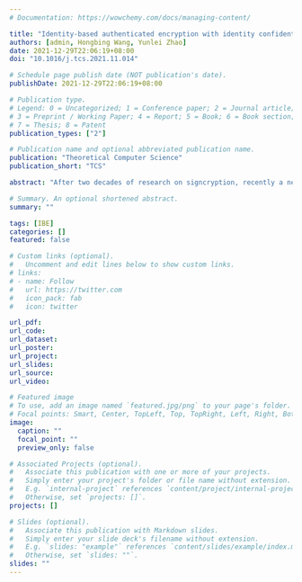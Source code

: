 ```yaml
---
# Documentation: https://wowchemy.com/docs/managing-content/

title: "Identity-based authenticated encryption with identity confidentiality"
authors: [admin, Hongbing Wang, Yunlei Zhao]
date: 2021-12-29T22:06:19+08:00
doi: "10.1016/j.tcs.2021.11.014"

# Schedule page publish date (NOT publication's date).
publishDate: 2021-12-29T22:06:19+08:00

# Publication type.
# Legend: 0 = Uncategorized; 1 = Conference paper; 2 = Journal article;
# 3 = Preprint / Working Paper; 4 = Report; 5 = Book; 6 = Book section;
# 7 = Thesis; 8 = Patent
publication_types: ["2"]

# Publication name and optional abbreviated publication name.
publication: "Theoretical Computer Science"
publication_short: "TCS"

abstract: "After two decades of research on signcryption, recently a new cryptographic primitive, named higncryption, was proposed at ACM CCS'16. Higncryption can be viewed as privacy-enhanced signcryption, which integrates public key encryption, digital signature and identity concealment (which is not achieved in signcryption) into a monolithic primitive. Here, identity concealment means that the transcript of protocol runs should not leak participants' identity information. In this work, we propose the first identity-based higncryption (IBHigncryption, for short). We present the formal security model for IBHigncryption, under which security proof of the proposed scheme is conducted. The most impressive feature of IBHigncryption, besides other desirable properties it offers, is its simplicity and efficiency, which might be somewhat surprising in retrospect. Our IBHigncryption has a much simpler setup stage with smaller public parameters and particularly no need of computing master public key. It is essentially as efficient as (if not more than) the fundamental CCA-secure Boneh-Franklin identity-based encryption scheme [14], and has significant efficiency advantage over the IEEE 1363.3 standard of identity-based signcryption [8]."

# Summary. An optional shortened abstract.
summary: ""

tags: [IBE]
categories: []
featured: false

# Custom links (optional).
#   Uncomment and edit lines below to show custom links.
# links:
# - name: Follow
#   url: https://twitter.com
#   icon_pack: fab
#   icon: twitter

url_pdf:
url_code:
url_dataset:
url_poster:
url_project:
url_slides:
url_source:
url_video:

# Featured image
# To use, add an image named `featured.jpg/png` to your page's folder. 
# Focal points: Smart, Center, TopLeft, Top, TopRight, Left, Right, BottomLeft, Bottom, BottomRight.
image:
  caption: ""
  focal_point: ""
  preview_only: false

# Associated Projects (optional).
#   Associate this publication with one or more of your projects.
#   Simply enter your project's folder or file name without extension.
#   E.g. `internal-project` references `content/project/internal-project/index.md`.
#   Otherwise, set `projects: []`.
projects: []

# Slides (optional).
#   Associate this publication with Markdown slides.
#   Simply enter your slide deck's filename without extension.
#   E.g. `slides: "example"` references `content/slides/example/index.md`.
#   Otherwise, set `slides: ""`.
slides: ""
---
```


